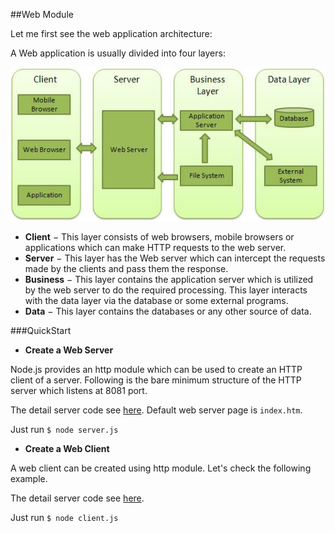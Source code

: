 ##Web Module

Let me first see the web application architecture:

A Web application is usually divided into four layers: 

![web architecture](web_architecture.jpg)

* **Client** − This layer consists of web browsers, mobile browsers or applications which can make HTTP requests to the web server.
* **Server** − This layer has the Web server which can intercept the requests made by the clients and pass them the response.
* **Business** − This layer contains the application server which is utilized by the web server to do the required processing. This layer interacts with the data layer via the database or some external programs.
* **Data** − This layer contains the databases or any other source of data.

###QuickStart

* **Create a Web Server**

Node.js provides an http module which can be used to create an HTTP client of a server. Following is the bare minimum structure of the HTTP server which listens at 8081 port.

The detail server code see [here](server.js). Default web server page is `index.htm`.

Just run `$ node server.js`

* **Create a Web Client**

A web client can be created using http module. Let's check the following example.

The detail server code see [here](client.js).

Just run `$ node client.js`

